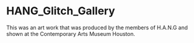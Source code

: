 # HANG_Glitch_Gallery
This was an art work that was produced by the members of H.A.N.G and shown at the Contemporary Arts Museum Houston.
